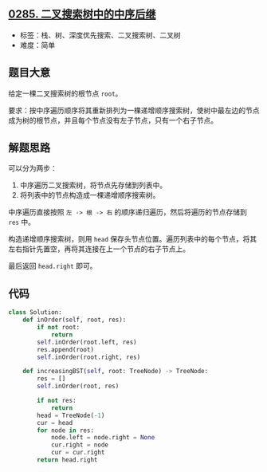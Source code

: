 ## [0285. 二叉搜索树中的中序后继](https://leetcode-cn.com/problems/inorder-successor-in-bst/)

- 标签：栈、树、深度优先搜索、二叉搜索树、二叉树
- 难度：简单

## 题目大意

给定一棵二叉搜索树的根节点 `root`。

要求：按中序遍历顺序将其重新排列为一棵递增顺序搜索树，使树中最左边的节点成为树的根节点，并且每个节点没有左子节点，只有一个右子节点。

## 解题思路

可以分为两步：

1. 中序遍历二叉搜索树，将节点先存储到列表中。
2. 将列表中的节点构造成一棵递增顺序搜索树。

中序遍历直接按照 `左 -> 根 -> 右` 的顺序递归遍历，然后将遍历的节点存储到 `res` 中。

构造递增顺序搜索树，则用 `head` 保存头节点位置。遍历列表中的每个节点，将其左右指针先置空，再将其连接在上一个节点的右子节点上。

最后返回 `head.right` 即可。

## 代码

```Python
class Solution:
    def inOrder(self, root, res):
        if not root:
            return
        self.inOrder(root.left, res)
        res.append(root)
        self.inOrder(root.right, res)

    def increasingBST(self, root: TreeNode) -> TreeNode:
        res = []
        self.inOrder(root, res)

        if not res:
            return
        head = TreeNode(-1)
        cur = head
        for node in res:
            node.left = node.right = None
            cur.right = node
            cur = cur.right
        return head.right
```


